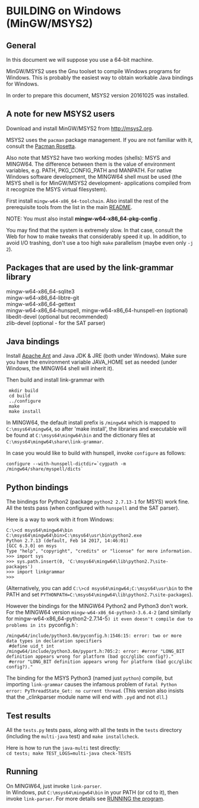 BUILDING on Windows (MinGW/MSYS2)
=================================

General
-------
In this document we will suppose you use a 64-bit machine.

MinGW/MSYS2 uses the Gnu toolset to compile Windows programs for
Windows.  This is probably the easiest way to obtain workable Java
bindings for Windows.

In order to prepare this document, MSYS2 version 20161025 was installed.

A note for new MSYS2 users
--------------------------
Download and install MinGW/MSYS2 from http://msys2.org.

MSYS2 uses the `pacman` package management. If you are not familiar
with it, consult the
[Pacman Rosetta](https://wiki.archlinux.org/index.php/Pacman/Rosetta).

Also note that MSYS2 have two working modes (shells): MSYS and MINGW64.
The difference between them is the value of environment variables, e.g.
PATH, PKG_CONFIG_PATH and MANPATH.  For native Windows software
development, the MINGW64 shell must be used (the MSYS shell is for
MinGW/MSYS2 development- applications compiled from it recognize the MSYS
virtual filesystem).

First install `mingw-w64-x86_64-toolchain`. Also install the rest of the
prerequisite tools from the list in the main
[README](/README.md#building-from-the-github-repository).

NOTE: You must also install **mingw-w64-x86_64-pkg-config** .

You may find that the system is extremely slow. In that case, consult the
Web for how to make tweaks that considerably speed it up. In addition, to
avoid I/O trashing, don't use a too high `make` parallelism (maybe even
only `-j 2`).

Packages that are used by the link-grammar library
--------------------------------------------------

mingw-w64-x86_64-sqlite3<br>
mingw-w64-x86_64-libtre-git<br>
mingw-w64-x86_64-gettext<br>
mingw-w64-x86_64-hunspell, mingw-w64-x86_64-hunspell-en (optional)<br>
libedit-devel (optional but recommended)<br>
zlib-devel (optional - for the SAT parser)<br>

Java bindings
-------------
Install [Apache Ant](ant.apache.org/manual/install.html) and
Java JDK & JRE (both under Windows). Make sure you have
the environment variable JAVA_HOME set as needed (under Windows,
the MINGW64 shell will inherit it).

Then build and install link-grammar with

     mkdir build
     cd build
     ../configure
     make
     make install

In MINGW64, the default install prefix is `/mingw64` which is mapped to
`C:\msys64\mingw64`, so after 'make install', the libraries and executable
will be found at `C:\msys64\mingw64\bin` and the dictionary files at
`C:\msys64\mingw64\share\link-grammar`.

In case you would like to build with hunspell, invoke `configure` as follows:<br>
```
configure --with-hunspell-dictdir=`cygpath -m /mingw64/share/myspell/dicts`
```


Python bindings
---------------
The bindings for Python2 (package `python2 2.7.13-1` for MSYS) work fine.<br>
All the tests pass (when configured with `hunspell` and the SAT parser).

Here is a way to work with it from Windows:
```
C:\>cd msys64\mingw64\bin
C:\msys64\mingw64\bin>C:\msys64\usr\bin\python2.exe
Python 2.7.13 (default, Feb 14 2017, 14:46:01)
[GCC 6.3.0] on msys
Type "help", "copyright", "credits" or "license" for more information.
>>> import sys
>>> sys.path.insert(0, 'C:\msys64\mingw64\lib\python2.7\site-packages')
>>> import linkgrammar
>>>
```
(Alternatively, you can add `C:\>cd msys64\mingw64;C:\msys64\usr\bin` to the PATH
and set `PYTHONPATH=C:\msys64\mingw64\lib\python2.7\site-packages`).

However the bindings for the MINGW64 Python2 and Python3 don't work. For the MINGW64 version
`mingw-w64-x86_64-python3-3.6.4-2` (and similarly for mingw-w64-x86_64-python2-2.7.14-5`)
it even doesn't compile due to problems in its `pyconfig.h`:
```
/mingw64/include/python3.6m/pyconfig.h:1546:15: error: two or more data types in declaration specifiers
 #define uid_t int
/mingw64/include/python3.6m/pyport.h:705:2: error: #error "LONG_BIT definition appears wrong for platform (bad gcc/glibc config?)."
 #error "LONG_BIT definition appears wrong for platform (bad gcc/glibc config?)."
```

The binding for the MSYS Python3 (named just `python`) compile, but
importing `link-grammar` causes the infamous problem of
`Fatal Python error: PyThreadState_Get: no current thread`.
(This version also insists that the _clinkparser module name will end with
`.pyd` and not `dll`.)

Test results
------------
All the `tests.py` tests pass, along with all the tests in the `tests`
directory (including the `multi-java` test) and `make installcheck`.

Here is how to run the `java-multi` test directly:<br>
`cd tests; make TEST_LOGS=multi-java check-TESTS`

Running
-------
On MINGW64, just invoke `link-parser`.<br>
In Windows, put `C:\msys64\mingw64\bin` in your PATH (or cd to it), then invoke `link-parser`.
For more details see [RUNNING the program](/README.md#running-the-program).
